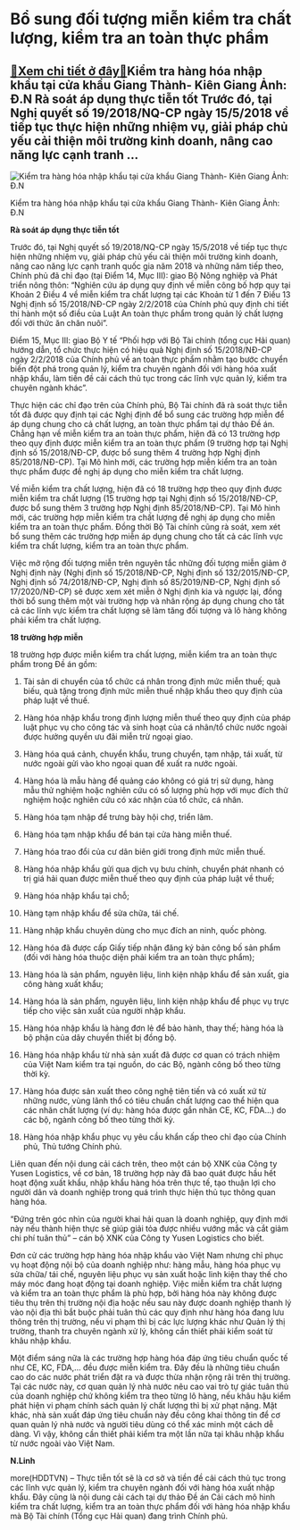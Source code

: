 Bổ sung đối tượng miễn kiểm tra chất lượng, kiểm tra an toàn thực phẩm
======================================================================

[:gift:Xem chi tiết ở đây:gift:](https://hddtvn.com/bo-sung-doi-tuong-mien-kiem-tra-chat-luong-kiem-tra-an-toan-thuc-pham/)Kiểm tra hàng hóa nhập khẩu tại cửa khẩu Giang Thành- Kiên Giang Ảnh: Đ.N Rà soát áp dụng thực tiễn tốt Trước đó, tại Nghị quyết số 19/2018/NQ-CP ngày 15/5/2018 về tiếp tục thực hiện những nhiệm vụ, giải pháp chủ yếu cải thiện môi trường kinh doanh, nâng cao năng lực cạnh tranh …
----------------------------------------------------------------------------------------------------------------------------------------------------------------------------------------------------------------------------------------------------------------------------------------





![Kiểm tra hàng hóa nhập khẩu tại cửa khẩu Giang Thành- Kiên Giang 	Ảnh: Đ.N](https://hddtvn.com/wp-content/uploads/2021/01/0751_4-1444_20201029_1430410.jpg "Kiểm tra hàng hóa nhập khẩu tại cửa khẩu Giang Thành- Kiên Giang 	Ảnh: Đ.N")


Kiểm tra hàng hóa nhập khẩu tại cửa khẩu Giang Thành- Kiên Giang Ảnh: Đ.N



**Rà soát áp dụng thực tiễn tốt**


Trước đó, tại Nghị quyết số 19/2018/NQ-CP ngày 15/5/2018 về tiếp tục thực hiện những nhiệm vụ, giải pháp chủ yếu cải thiện môi trường kinh doanh, nâng cao năng lực cạnh tranh quốc gia năm 2018 và những năm tiếp theo, Chính phủ đã chỉ đạo (tại Điểm 14, Mục III): giao Bộ Nông nghiệp và Phát triển nông thôn: “Nghiên cứu áp dụng quy định về miễn công bố hợp quy tại Khoản 2 Điều 4 về miễn kiểm tra chất lượng tại các Khoản từ 1 đến 7 Điều 13 Nghị định số 15/2018/NĐ-CP ngày 2/2/2018 của Chính phủ quy định chi tiết thi hành một số điều của Luật An toàn thực phẩm trong quản lý chất lượng đối với thức ăn chăn nuôi”.


Điểm 15, Mục III: giao Bộ Y tế “Phối hợp với Bộ Tài chính (tổng cục Hải quan) hướng dẫn, tổ chức thực hiện có hiệu quả Nghị định số 15/2018/NĐ-CP ngày 2/2/2018 của Chính phủ về an toàn thực phẩm nhằm tạo bước chuyển biến đột phá trong quản lý, kiểm tra chuyên ngành đối với hàng hóa xuất nhập khẩu, làm tiền đề cải cách thủ tục trong các lĩnh vực quản lý, kiểm tra chuyên ngành khác”.


Thực hiện các chỉ đạo trên của Chính phủ, Bộ Tài chính đã rà soát thực tiễn tốt đã được quy định tại các Nghị định để bổ sung các trường hợp miễn để áp dụng chung cho cả chất lượng, an toàn thực phẩm tại dự thảo Đề án. Chẳng hạn về miễn kiểm tra an toàn thực phẩm, hiện đã có 13 trường hợp theo quy định được miễn kiểm tra an toàn thực phẩm (9 trường hợp tại Nghị định số 15/2018/NĐ-CP, được bổ sung thêm 4 trường hợp Nghị định 85/2018/NĐ-CP). Tại Mô hình mới, các trường hợp miễn kiểm tra an toàn thực phẩm được đề nghị áp dụng cho miễn kiểm tra chất lượng.


Về miễn kiểm tra chất lượng, hiện đã có 18 trường hợp theo quy định được miễn kiểm tra chất lượng (15 trường hợp tại Nghị định số 15/2018/NĐ-CP, được bổ sung thêm 3 trường hợp Nghị định 85/2018/NĐ-CP). Tại Mô hình mới, các trường hợp miễn kiểm tra chất lượng đề nghị áp dụng cho miễn kiểm tra an toàn thực phẩm. Đồng thời Bộ Tài chính cũng rà soát, xem xét bổ sung thêm các trường hợp miễn áp dụng chung cho tất cả các lĩnh vực kiểm tra chất lượng, kiểm tra an toàn thực phẩm.


Việc mở rộng đối tượng miễn trên nguyên tắc những đối tượng miễn giảm ở Nghị định này (Nghị định số 15/2018/NĐ-CP, Nghị định số 132/2015/NĐ-CP, Nghị định số 74/2018/NĐ-CP, Nghị định số 85/2019/NĐ-CP, Nghị định số 17/2020/NĐ-CP) sẽ được xem xét miễn ở Nghị định kia và ngược lại, đồng thời bổ sung thêm một vài trường hợp và nhân rộng áp dụng chung cho tất cả các lĩnh vực kiểm tra chất lượng sẽ làm tăng đối tượng và lô hàng không phải kiểm tra chất lượng.


**18 trường hợp miễn**


18 trường hợp được miễn kiểm tra chất lượng, miễn kiểm tra an toàn thực phẩm trong Đề án gồm:


1. Tài sản di chuyển của tổ chức cá nhân trong định mức miễn thuế; quà biếu, quà tặng trong định mức miễn thuế nhập khẩu theo quy định của pháp luật về thuế.


2. Hàng hóa nhập khẩu trong định lượng miễn thuế theo quy định của pháp luật phục vụ cho công tác và sinh hoạt của cá nhân/tổ chức nước ngoài được hưởng quyền ưu đãi miễn trừ ngoại giao.


3. Hàng hóa quá cảnh, chuyển khẩu, trung chuyển, tạm nhập, tái xuất, từ nước ngoài gửi vào kho ngoại quan để xuất ra nước ngoài.


4. Hàng hóa là mẫu hàng để quảng cáo không có giá trị sử dụng, hàng mẫu thử nghiệm hoặc nghiên cứu có số lượng phù hợp với mục đích thử nghiệm hoặc nghiên cứu có xác nhận của tổ chức, cá nhân.


5. Hàng hóa tạm nhập để trưng bày hội chợ, triển lãm.


6. Hàng hóa tạm nhập khẩu để bán tại cửa hàng miễn thuế.


7. Hàng hóa trao đổi của cư dân biên giới trong định mức miễn thuế.


8. Hàng hóa nhập khẩu gửi qua dịch vụ bưu chính, chuyển phát nhanh có trị giá hải quan được miễn thuế theo quy định của pháp luật về thuế;


9. Hàng hóa nhập khẩu tại chỗ;


10. Hàng tạm nhập khẩu để sửa chữa, tái chế.


11. Hàng nhập khẩu chuyên dùng cho mục đích an ninh, quốc phòng.


12. Hàng hóa đã được cấp Giấy tiếp nhận đăng ký bản công bố sản phẩm (đối với hàng hóa thuộc diện phải kiểm tra an toàn thực phẩm);


13. Hàng hóa là sản phẩm, nguyên liệu, linh kiện nhập khẩu để sản xuất, gia công hàng xuất khẩu;


14. Hàng hóa là sản phẩm, nguyên liệu, linh kiện nhập khẩu để phục vụ trực tiếp cho việc sản xuất của người nhập khẩu.


15. Hàng hóa nhập khẩu là hàng đơn lẻ để bảo hành, thay thế; hàng hóa là bộ phận của dây chuyền thiết bị đồng bộ.


16. Hàng hóa nhập khẩu từ nhà sản xuất đã được cơ quan có trách nhiệm của Việt Nam kiểm tra tại nguồn, do các Bộ, ngành công bố theo từng thời kỳ.


17. Hàng hóa được sản xuất theo công nghệ tiên tiến và có xuất xứ từ những nước, vùng lãnh thổ có tiêu chuẩn chất lượng cao thể hiện qua các nhãn chất lượng (ví dụ: hàng hóa được gắn nhãn CE, KC, FDA…) do các bộ, ngành công bố theo từng thời kỳ.


18. Hàng hóa nhập khẩu phục vụ yêu cầu khẩn cấp theo chỉ đạo của Chính phủ, Thủ tướng Chính phủ.


Liên quan đến nội dung cải cách trên, theo một cán bộ XNK của Công ty Yusen Logistics, về cơ bản, 18 trường hợp này đã bao quát được hầu hết hoạt động xuất khẩu, nhập khẩu hàng hóa trên thực tế, tạo thuận lợi cho người dân và doanh nghiệp trong quá trình thực hiện thủ tục thông quan hàng hóa.


“Đứng trên góc nhìn của người khai hải quan là doanh nghiệp, quy định mới này nếu thành hiện thực sẽ giúp giải tỏa được nhiều vướng mắc và cắt giảm chi phí tuân thủ” – cán bộ XNK của Công ty Yusen Logistics cho biết.


Đơn cử các trường hợp hàng hóa nhập khẩu vào Việt Nam nhưng chỉ phục vụ hoạt động nội bộ của doanh nghiệp như: hàng mẫu, hàng hóa phục vụ sửa chữa/ tái chế, nguyên liệu phục vụ sản xuất hoặc linh kiện thay thế cho máy móc đang hoạt động tại doanh nghiệp. Việc miễn kiểm tra chất lượng và kiểm tra an toàn thực phẩm là phù hợp, bởi hàng hóa này không được tiêu thụ trên thị trường nội địa hoặc nếu sau này được doanh nghiệp thanh lý vào nội địa thì bắt buộc phải tuân thủ các quy định như hàng hóa đang lưu thông trên thị trường, nếu vi phạm thì bị các lực lượng khác như Quản lý thị trường, thanh tra chuyên ngành xử lý, không cần thiết phải kiểm soát từ khâu nhập khẩu.


Một điểm sáng nữa là các trường hợp hàng hóa đáp ứng tiêu chuẩn quốc tế như CE, KC, FDA,… đều được miễn kiểm tra. Đây đều là những tiêu chuẩn cao do các nước phát triển đặt ra và được thừa nhận rộng rãi trên thị trường. Tại các nước này, cơ quan quản lý nhà nước nêu cao vai trò tự giác tuân thủ của doanh nghiệp chứ không kiểm tra theo từng lô hàng, nếu khâu hậu kiểm phát hiện vi phạm chính sách quản lý chất lượng thì bị xử phạt nặng. Mặt khác, nhà sản xuất đáp ứng tiêu chuẩn này đều công khai thông tin để cơ quan quản lý nhà nước và người tiêu dùng có thể xác minh một cách dễ dàng. Vì vậy, không cần thiết phải kiểm tra một lần nữa tại khâu nhập khẩu từ nước ngoài vào Việt Nam.




**N.Linh**



more(HDDTVN) – Thực tiễn tốt sẽ là cơ sở và tiền đề cải cách thủ tục trong các lĩnh vực quản lý, kiểm tra chuyên ngành đối với hàng hóa xuất nhập khẩu. Đây cũng là nội dung cải cách tại dự thảo Đề án Cải cách mô hình kiểm tra chất lượng, kiểm tra an toàn thực phẩm đối với hàng hóa nhập khẩu mà Bộ Tài chính (Tổng cục Hải quan) đang trình Chính phủ.

